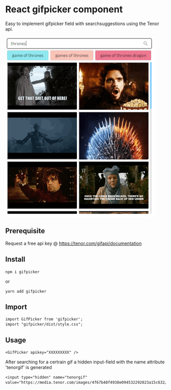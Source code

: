 # React gifpicker component

Easy to implement gifpicker field with searchsuggestions using the Tenor api.

![alt text](https://raw.githubusercontent.com/verhulstd/gifpicker/npm-library/shot.png "Component screenshot")

## Prerequisite

Request a free api key @ https://tenor.com/gifapi/documentation

## Install

    npm i gifpicker

or

    yarn add gifpicker

## Import

    import GifPicker from 'gifpicker';
    import "gifpicker/dist/style.css";

## Usage

    <GifPicker apikey="XXXXXXXXX" />

After searching for a certrain gif a hidden input-field with the name attribute 'tenorgif' is generated

    <input type="hidden" name="tenorgif" value="https://media.tenor.com/images/4f67b48f4938e094532292023a15c632/tenor.gif">

